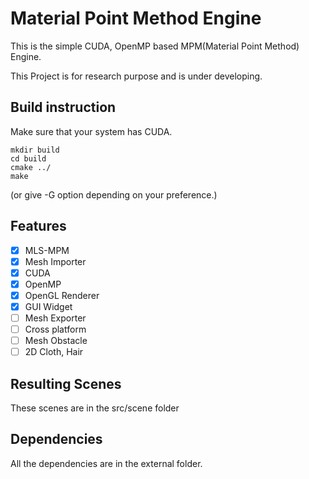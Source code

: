 # Material Point Method Engine

This is the simple CUDA, OpenMP based MPM(Material Point Method) Engine.

This Project is for research purpose and is under developing.

## Build instruction
Make sure that your system has CUDA.
```
mkdir build
cd build
cmake ../
make
```
(or give -G option depending on your preference.)

## Features
-[x] MLS-MPM
-[x] Mesh Importer
-[x] CUDA 
- [x] OpenMP
- [x] OpenGL Renderer
- [x]  GUI Widget
- [ ] Mesh Exporter
- [ ] Cross platform
- [ ] Mesh Obstacle
- [ ] 2D Cloth, Hair

## Resulting Scenes
These scenes are in the src/scene folder


## Dependencies
All the dependencies are in the external folder.